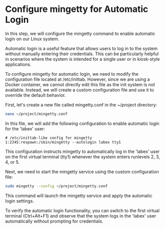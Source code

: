 # Configure mingetty for Automatic Login

In this step, we will configure the mingetty command to enable automatic login on our Linux system.

Automatic login is a useful feature that allows users to log in to the system without manually entering their credentials. This can be particularly helpful in scenarios where the system is intended for a single user or in kiosk-style applications.

To configure mingetty for automatic login, we need to modify the configuration file located at /etc/inittab. However, since we are using a Docker container, we cannot directly edit this file as the init system is not available. Instead, we will create a custom configuration file and use it to override the default behavior.

First, let's create a new file called mingetty.conf in the ~/project directory:

```bash
nano ~/project/mingetty.conf
```

In this file, we will add the following configuration to enable automatic login for the 'labex' user:

```
# /etc/inittab-like config for mingetty
1:2345:respawn:/sbin/mingetty --autologin labex tty1
```

This configuration instructs mingetty to automatically log in the 'labex' user on the first virtual terminal (tty1) whenever the system enters runlevels 2, 3, 4, or 5.

Next, we need to start the mingetty service using the custom configuration file:

```bash
sudo mingetty --config ~/project/mingetty.conf
```

This command will launch the mingetty service and apply the automatic login settings.

To verify the automatic login functionality, you can switch to the first virtual terminal (Ctrl+Alt+F1) and observe that the system logs in the 'labex' user automatically without prompting for credentials.
